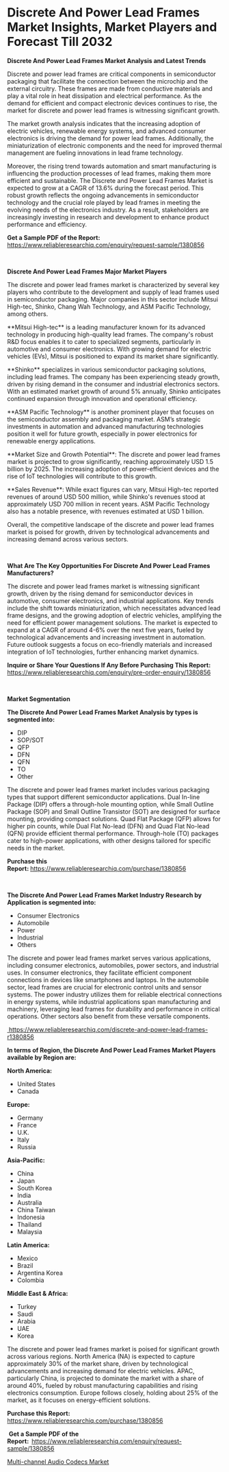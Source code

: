 <p><h1>Discrete And Power Lead Frames Market Insights, Market Players and Forecast Till 2032</h1></p><p><strong>Discrete And Power Lead Frames Market Analysis and Latest Trends</strong></p>
<p><p>Discrete and power lead frames are critical components in semiconductor packaging that facilitate the connection between the microchip and the external circuitry. These frames are made from conductive materials and play a vital role in heat dissipation and electrical performance. As the demand for efficient and compact electronic devices continues to rise, the market for discrete and power lead frames is witnessing significant growth.</p><p>The market growth analysis indicates that the increasing adoption of electric vehicles, renewable energy systems, and advanced consumer electronics is driving the demand for power lead frames. Additionally, the miniaturization of electronic components and the need for improved thermal management are fueling innovations in lead frame technology. </p><p>Moreover, the rising trend towards automation and smart manufacturing is influencing the production processes of lead frames, making them more efficient and sustainable. The Discrete and Power Lead Frames Market is expected to grow at a CAGR of 13.6% during the forecast period. This robust growth reflects the ongoing advancements in semiconductor technology and the crucial role played by lead frames in meeting the evolving needs of the electronics industry. As a result, stakeholders are increasingly investing in research and development to enhance product performance and efficiency.</p></p>
<p><strong>Get a Sample PDF of the Report:&nbsp;</strong> <a href="https://www.reliableresearchiq.com/enquiry/request-sample/1380856?utm_campaign=2447&utm_medium=2&utm_source=Github&utm_content=ia&utm_term=12022025&utm_id=discrete-and-power-lead-frames">https://www.reliableresearchiq.com/enquiry/request-sample/1380856</a></p>
<p>&nbsp;</p>
<p><strong>Discrete And Power Lead Frames Major Market Players</strong></p>
<p><p>The discrete and power lead frames market is characterized by several key players who contribute to the development and supply of lead frames used in semiconductor packaging. Major companies in this sector include Mitsui High-tec, Shinko, Chang Wah Technology, and ASM Pacific Technology, among others.</p><p>**Mitsui High-tec** is a leading manufacturer known for its advanced technology in producing high-quality lead frames. The company's robust R&D focus enables it to cater to specialized segments, particularly in automotive and consumer electronics. With growing demand for electric vehicles (EVs), Mitsui is positioned to expand its market share significantly.</p><p>**Shinko** specializes in various semiconductor packaging solutions, including lead frames. The company has been experiencing steady growth, driven by rising demand in the consumer and industrial electronics sectors. With an estimated market growth of around 5% annually, Shinko anticipates continued expansion through innovation and operational efficiency.</p><p>**ASM Pacific Technology** is another prominent player that focuses on the semiconductor assembly and packaging market. ASM’s strategic investments in automation and advanced manufacturing technologies position it well for future growth, especially in power electronics for renewable energy applications.</p><p>**Market Size and Growth Potential**: The discrete and power lead frames market is projected to grow significantly, reaching approximately USD 1.5 billion by 2025. The increasing adoption of power-efficient devices and the rise of IoT technologies will contribute to this growth.</p><p>**Sales Revenue**: While exact figures can vary, Mitsui High-tec reported revenues of around USD 500 million, while Shinko's revenues stood at approximately USD 700 million in recent years. ASM Pacific Technology also has a notable presence, with revenues estimated at USD 1 billion.</p><p>Overall, the competitive landscape of the discrete and power lead frames market is poised for growth, driven by technological advancements and increasing demand across various sectors.</p></p>
<p>&nbsp;</p>
<p><strong>What Are The Key Opportunities For Discrete And Power Lead Frames Manufacturers?</strong></p>
<p><p>The discrete and power lead frames market is witnessing significant growth, driven by the rising demand for semiconductor devices in automotive, consumer electronics, and industrial applications. Key trends include the shift towards miniaturization, which necessitates advanced lead frame designs, and the growing adoption of electric vehicles, amplifying the need for efficient power management solutions. The market is expected to expand at a CAGR of around 4-6% over the next five years, fueled by technological advancements and increasing investment in automation. Future outlook suggests a focus on eco-friendly materials and increased integration of IoT technologies, further enhancing market dynamics.</p></p>
<p><strong>Inquire or Share Your Questions If Any Before Purchasing This Report:</strong> <a href="https://www.reliableresearchiq.com/enquiry/pre-order-enquiry/1380856?utm_campaign=2447&utm_medium=2&utm_source=Github&utm_content=ia&utm_term=12022025&utm_id=discrete-and-power-lead-frames">https://www.reliableresearchiq.com/enquiry/pre-order-enquiry/1380856</a></p>
<p>&nbsp;</p>
<p><strong>Market Segmentation</strong></p>
<p><strong>The Discrete And Power Lead Frames Market Analysis by types is segmented into:</strong></p>
<p><ul><li>DIP</li><li>SOP/SOT</li><li>QFP</li><li>DFN</li><li>QFN</li><li>TO</li><li>Other</li></ul></p>
<p><p>The discrete and power lead frames market includes various packaging types that support different semiconductor applications. Dual In-line Package (DIP) offers a through-hole mounting option, while Small Outline Package (SOP) and Small Outline Transistor (SOT) are designed for surface mounting, providing compact solutions. Quad Flat Package (QFP) allows for higher pin counts, while Dual Flat No-lead (DFN) and Quad Flat No-lead (QFN) provide efficient thermal performance. Through-hole (TO) packages cater to high-power applications, with other designs tailored for specific needs in the market.</p></p>
<p><strong>Purchase this Report:&nbsp;</strong><a href="https://www.reliableresearchiq.com/purchase/1380856?utm_campaign=2447&utm_medium=2&utm_source=Github&utm_content=ia&utm_term=12022025&utm_id=discrete-and-power-lead-frames">https://www.reliableresearchiq.com/purchase/1380856</a></p>
<p>&nbsp;</p>
<p><strong>The Discrete And Power Lead Frames Market Industry Research by Application is segmented into:</strong></p>
<p><ul><li>Consumer Electronics</li><li>Automobile</li><li>Power</li><li>Industrial</li><li>Others</li></ul></p>
<p><p>The discrete and power lead frames market serves various applications, including consumer electronics, automobiles, power sectors, and industrial uses. In consumer electronics, they facilitate efficient component connections in devices like smartphones and laptops. In the automobile sector, lead frames are crucial for electronic control units and sensor systems. The power industry utilizes them for reliable electrical connections in energy systems, while industrial applications span manufacturing and machinery, leveraging lead frames for durability and performance in critical operations. Other sectors also benefit from these versatile components.</p></p>
<p><a href="https://www.reliableresearchiq.com/discrete-and-power-lead-frames-r1380856?utm_campaign=2447&utm_medium=2&utm_source=Github&utm_content=ia&utm_term=12022025&utm_id=discrete-and-power-lead-frames">&nbsp;https://www.reliableresearchiq.com/discrete-and-power-lead-frames-r1380856</a></p>
<p><strong>In terms of Region, the Discrete And Power Lead Frames Market Players available by Region are:</strong></p>
<p>
    <p> <strong> North America: </strong>
        <ul>
            <li>United States</li>
            <li>Canada</li>
        </ul>
        </p> 
    <p> <strong> Europe: </strong>
        <ul>
            <li>Germany</li>
            <li>France</li>
            <li>U.K.</li>
            <li>Italy</li>
            <li>Russia</li>
        </ul>
        </p> 
    <p> <strong> Asia-Pacific: </strong>
        <ul>
            <li>China</li>
            <li>Japan</li>
            <li>South Korea</li>
            <li>India</li>
            <li>Australia</li>
            <li>China Taiwan</li>
            <li>Indonesia</li>
            <li>Thailand</li>
            <li>Malaysia</li>
        </ul>
        </p> 
    <p> <strong> Latin America: </strong>
        <ul>
            <li>Mexico</li>
            <li>Brazil</li>
            <li>Argentina Korea</li>
            <li>Colombia</li>
        </ul>
        </p> 
    <p> <strong> Middle East & Africa: </strong>
        <ul>
            <li>Turkey</li>
            <li>Saudi</li>
            <li>Arabia</li>
            <li>UAE</li>
            <li>Korea</li>
        </ul>
    </p>
    </p>
<p><p>The discrete and power lead frames market is poised for significant growth across various regions. North America (NA) is expected to capture approximately 30% of the market share, driven by technological advancements and increasing demand for electric vehicles. APAC, particularly China, is projected to dominate the market with a share of around 40%, fueled by robust manufacturing capabilities and rising electronics consumption. Europe follows closely, holding about 25% of the market, as it focuses on energy-efficient solutions.</p></p>
<p><strong>Purchase this Report: </strong><a href="https://www.reliableresearchiq.com/purchase/1380856?utm_campaign=2447&utm_medium=2&utm_source=Github&utm_content=ia&utm_term=12022025&utm_id=discrete-and-power-lead-frames">https://www.reliableresearchiq.com/purchase/1380856</a></p>
<p>&nbsp;<strong>Get a Sample PDF of the Report:&nbsp;&nbsp;</strong><a href="https://www.reliableresearchiq.com/enquiry/request-sample/1380856?utm_campaign=2447&utm_medium=2&utm_source=Github&utm_content=ia&utm_term=12022025&utm_id=discrete-and-power-lead-frames">https://www.reliableresearchiq.com/enquiry/request-sample/1380856</a></p>
<p><strong></strong></p>
<p><p><a href="https://github.com/lisaeichler20775/Market-Research-Report-List-1/blob/main/multi-channel-audio-codecs-market.md?utm_campaign=2447&utm_medium=2&utm_source=Github&utm_content=ia&utm_term=12022025&utm_id=discrete-and-power-lead-frames">Multi-channel Audio Codecs Market</a></p></p>
